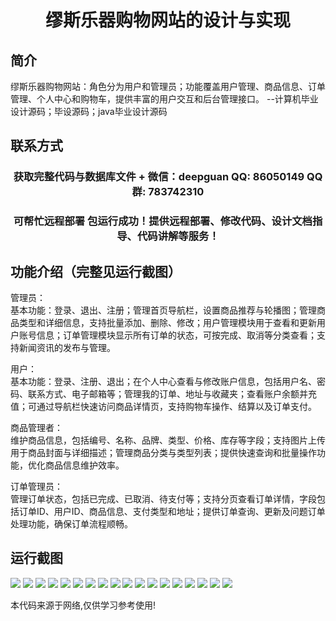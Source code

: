 <p><h1 align="center">缪斯乐器购物网站的设计与实现</h1></p>

## 简介
缪斯乐器购物网站：角色分为用户和管理员；功能覆盖用户管理、商品信息、订单管理、个人中心和购物车，提供丰富的用户交互和后台管理接口。    --计算机毕业设计源码；毕设源码；java毕业设计源码


## 联系方式
<p><h3 align="center">获取完整代码与数据库文件 + 微信：deepguan QQ: 86050149 QQ群: 783742310</h3></p>
<p><h3 align="center">可帮忙远程部署 包运行成功！提供远程部署、修改代码、设计文档指导、代码讲解等服务！</h3></p>

## 功能介绍（完整见运行截图）
管理员：  
基本功能：登录、退出、注册；管理首页导航栏，设置商品推荐与轮播图；管理商品类型和详细信息，支持批量添加、删除、修改；用户管理模块用于查看和更新用户账号信息；订单管理模块显示所有订单的状态，可按完成、取消等分类查看；支持新闻资讯的发布与管理。  

用户：  
基本功能：登录、注册、退出；在个人中心查看与修改账户信息，包括用户名、密码、联系方式、电子邮箱等；管理我的订单、地址与收藏夹；查看账户余额并充值；可通过导航栏快速访问商品详情页，支持购物车操作、结算以及订单支付。  

商品管理者：  
维护商品信息，包括编号、名称、品牌、类型、价格、库存等字段；支持图片上传用于商品封面与详细描述；管理商品分类与类型列表；提供快速查询和批量操作功能，优化商品信息维护效率。  

订单管理员：  
管理订单状态，包括已完成、已取消、待支付等；支持分页查看订单详情，字段包括订单ID、用户ID、商品信息、支付类型和地址；提供订单查询、更新及问题订单处理功能，确保订单流程顺畅。


## 运行截图
![](https://bs-1329754181.cos.ap-shanghai.myqcloud.com/ssm/MuseInstrumentShoppingWebsite/img/001.jpg)
![](https://bs-1329754181.cos.ap-shanghai.myqcloud.com/ssm/MuseInstrumentShoppingWebsite/img/002.jpg)
![](https://bs-1329754181.cos.ap-shanghai.myqcloud.com/ssm/MuseInstrumentShoppingWebsite/img/003.jpg)
![](https://bs-1329754181.cos.ap-shanghai.myqcloud.com/ssm/MuseInstrumentShoppingWebsite/img/004.jpg)
![](https://bs-1329754181.cos.ap-shanghai.myqcloud.com/ssm/MuseInstrumentShoppingWebsite/img/005.jpg)
![](https://bs-1329754181.cos.ap-shanghai.myqcloud.com/ssm/MuseInstrumentShoppingWebsite/img/006.jpg)
![](https://bs-1329754181.cos.ap-shanghai.myqcloud.com/ssm/MuseInstrumentShoppingWebsite/img/007.jpg)
![](https://bs-1329754181.cos.ap-shanghai.myqcloud.com/ssm/MuseInstrumentShoppingWebsite/img/008.jpg)
![](https://bs-1329754181.cos.ap-shanghai.myqcloud.com/ssm/MuseInstrumentShoppingWebsite/img/009.jpg)
![](https://bs-1329754181.cos.ap-shanghai.myqcloud.com/ssm/MuseInstrumentShoppingWebsite/img/010.jpg)
![](https://bs-1329754181.cos.ap-shanghai.myqcloud.com/ssm/MuseInstrumentShoppingWebsite/img/011.jpg)
![](https://bs-1329754181.cos.ap-shanghai.myqcloud.com/ssm/MuseInstrumentShoppingWebsite/img/012.jpg)
![](https://bs-1329754181.cos.ap-shanghai.myqcloud.com/ssm/MuseInstrumentShoppingWebsite/img/013.jpg)
![](https://bs-1329754181.cos.ap-shanghai.myqcloud.com/ssm/MuseInstrumentShoppingWebsite/img/014.jpg)
![](https://bs-1329754181.cos.ap-shanghai.myqcloud.com/ssm/MuseInstrumentShoppingWebsite/img/015.jpg)
![](https://bs-1329754181.cos.ap-shanghai.myqcloud.com/ssm/MuseInstrumentShoppingWebsite/img/016.jpg)
![](https://bs-1329754181.cos.ap-shanghai.myqcloud.com/ssm/MuseInstrumentShoppingWebsite/img/017.jpg)
![](https://bs-1329754181.cos.ap-shanghai.myqcloud.com/ssm/MuseInstrumentShoppingWebsite/img/018.jpg)

<p>本代码来源于网络,仅供学习参考使用!</p>
